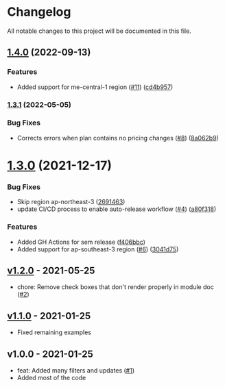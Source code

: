 # Changelog

All notable changes to this project will be documented in this file.

## [1.4.0](https://github.com/terraform-aws-modules/terraform-aws-pricing/compare/v1.3.1...v1.4.0) (2022-09-13)


### Features

* Added support for me-central-1 region ([#11](https://github.com/terraform-aws-modules/terraform-aws-pricing/issues/11)) ([cd4b957](https://github.com/terraform-aws-modules/terraform-aws-pricing/commit/cd4b957f9c8103e8c5f88b21e034ae64f36bee04))

### [1.3.1](https://github.com/terraform-aws-modules/terraform-aws-pricing/compare/v1.3.0...v1.3.1) (2022-05-05)


### Bug Fixes

* Corrects errors when plan contains no pricing changes ([#8](https://github.com/terraform-aws-modules/terraform-aws-pricing/issues/8)) ([8a062b9](https://github.com/terraform-aws-modules/terraform-aws-pricing/commit/8a062b92b966196f93ca505113470dcc5d6f4568))

# [1.3.0](https://github.com/terraform-aws-modules/terraform-aws-pricing/compare/v1.2.0...v1.3.0) (2021-12-17)


### Bug Fixes

* Skip region ap-northeast-3 ([2691463](https://github.com/terraform-aws-modules/terraform-aws-pricing/commit/269146300413a75086279f85b4cd76ed2e12e9d4))
* update CI/CD process to enable auto-release workflow ([#4](https://github.com/terraform-aws-modules/terraform-aws-pricing/issues/4)) ([a80f318](https://github.com/terraform-aws-modules/terraform-aws-pricing/commit/a80f318e303cf11d88402a2cbb9a998fc4d247c7))


### Features

* Added GH Actions for sem release ([f406bbc](https://github.com/terraform-aws-modules/terraform-aws-pricing/commit/f406bbcd4d69243152f97823259c1f0e7af86abc))
* Added support for ap-southeast-3 region ([#6](https://github.com/terraform-aws-modules/terraform-aws-pricing/issues/6)) ([3041d75](https://github.com/terraform-aws-modules/terraform-aws-pricing/commit/3041d75c517afbd2f3069320048e593f0d480c85))

<a name="v1.2.0"></a>
## [v1.2.0] - 2021-05-25

- chore: Remove check boxes that don't render properly in module doc ([#2](https://github.com/terraform-aws-modules/terraform-aws-pricing/issues/2))


<a name="v1.1.0"></a>
## [v1.1.0] - 2021-01-25

- Fixed remaining examples


<a name="v1.0.0"></a>
## v1.0.0 - 2021-01-25

- feat: Added many filters and updates ([#1](https://github.com/terraform-aws-modules/terraform-aws-pricing/issues/1))
- Added most of the code


[Unreleased]: https://github.com/terraform-aws-modules/terraform-aws-pricing/compare/v1.2.0...HEAD
[v1.2.0]: https://github.com/terraform-aws-modules/terraform-aws-pricing/compare/v1.1.0...v1.2.0
[v1.1.0]: https://github.com/terraform-aws-modules/terraform-aws-pricing/compare/v1.0.0...v1.1.0
